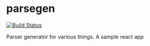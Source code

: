 # parsegen

[![Build Status](https://travis-ci.org/shiva/parsegen.svg?branch=master)](https://travis-ci.org/shiva/parsegen)

Parser generator for various things. A sample react app

